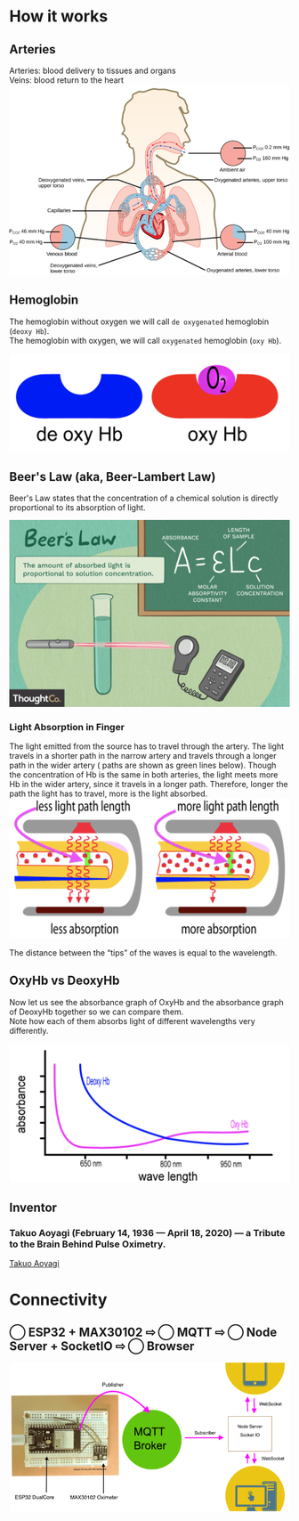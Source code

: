 # How it works

## Arteries  
Arteries: blood delivery to tissues and organs<br />
Veins: blood return to the heart<br />
![Arteries](img/arteries.png)

## Hemoglobin  
The hemoglobin without oxygen we will call `de oxygenated` hemoglobin (`deoxy Hb`).  
The hemoglobin with oxygen, we will call `oxygenated` hemoglobin (`oxy Hb`).

![Hemoglobin](img/hg.png)

## Beer's Law (aka, Beer-Lambert Law)
Beer's Law states that the concentration of a chemical solution is directly proportional to its absorption of light.

![Beers Law](img/beers-law.png)

### Light Absorption in Finger
The light emitted from the source has to travel through the artery. The light travels in a shorter path in the narrow artery and travels through a longer path in the wider artery ( paths are shown as green lines below). Though the concentration of Hb is the same in both arteries, the light meets more Hb in the wider artery, since it travels in a longer path. Therefore, longer the path the light has to travel, more is the light absorbed.
![light absorption](img/absorption.png)

The distance between the “tips” of the waves is equal to the wavelength.

## OxyHb vs DeoxyHb 

Now let us see the absorbance graph of OxyHb and the absorbance graph of DeoxyHb together so we can compare them.  
Note how each of them absorbs light of different wavelengths very differently.

![DeoxyOxyHg](img/hgo.png)

## Inventor
### Takuo Aoyagi (February 14, 1936 — April 18, 2020) — a Tribute to the Brain Behind Pulse Oximetry. 
[Takuo Aoyagi](https://www.ncbi.nlm.nih.gov/pmc/articles/PMC7237228/)

# Connectivity  
## ◯ ESP32 + MAX30102 ⇨ ◯ MQTT ⇨ ◯ Node Server + SocketIO ⇨ ◯ Browser  
![Wavelength](img/Oximeter.png)

